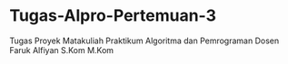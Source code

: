 # Tugas-Alpro-Pertemuan-3
Tugas Proyek Matakuliah Praktikum Algoritma dan Pemrograman Dosen Faruk Alfiyan S.Kom M.Kom
